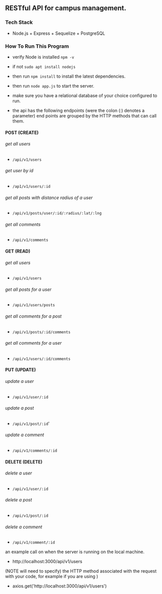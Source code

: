 ## RESTful API for campus management.

### Tech Stack 
  - Node.js + Express + Sequelize + PostgreSQL
  
### How To Run This Program
  - verify Node is installed ``` npm -v ```
  - if not ```sudo apt install nodejs```
  - then run ```npm install``` to install the latest dependencies.
  - then run ```node app.js``` to start the server.  
  - make sure you have a relational database of your choice configured to run. 
  
- the api has the following endpoints (were the colon (:) denotes a parameter)
end points are grouped by the HTTP methods that can call them. 

#### POST (CREATE)

###### get all users
- ```/api/v1/users```
###### get user by id 
- ```/ap1/v1/users/:id```

###### get all posts with distance radius of a user 
- ```/api/v1/posts/user/:id/:radius/:lat/:lng```

###### get all comments
- ```/api/v1/comments```

#### GET (READ)

###### get all users
- ```/api/v1/users```
###### get all posts for a user
- ```/api/v1/users/posts```

###### get all comments for a post 
- ```/api/v1/posts/:id/comments```

###### get all comments for a user 
- ```/api/v1/users/:id/comments```

#### PUT (UPDATE)

###### update a user 
- ```/api/v1/user/:id```
###### update a post
- ```/api/v1/post/:id```'
###### update a comment
- ```/api/v1/comments/:id```

#### DELETE (DELETE)
###### delete a user 
- ```/api/v1/user/:id```

###### delete a post 
- ```/api/v1/post/:id```

###### delete a comment
- ```/api/v1/comment/:id```

an example call on when the server is running on the local machine. 
- http://localhost:3000/api/v1/users

(NOTE will need to specify) 
the HTTP method associated with the request with your code, for example if you are using  )
- axios.get('http://localhost:3000/api/v1/users')
